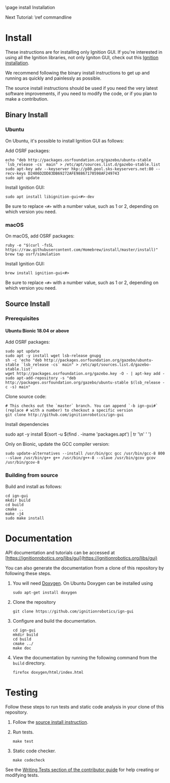 \page install Installation

Next Tutorial: \ref commandline

# Install

These instructions are for installing only Ignition GUI. If you're interested
in using all the Ignition libraries, not only Igniton GUI, check out this
[Ignition installation](https://ignitionrobotics.org/docs/latest/install).

We recommend following the binary install instructions to get up and running as
quickly and painlessly as possible.

The source install instructions should be used if you need the very latest
software improvements, if you need to modify the code, or if you plan to make a
contribution.

## Binary Install

### Ubuntu

On Ubuntu, it's possible to install Ignition GUI as follows:

Add OSRF packages:

    echo "deb http://packages.osrfoundation.org/gazebo/ubuntu-stable `lsb_release -cs` main" > /etc/apt/sources.list.d/gazebo-stable.list
    sudo apt-key adv --keyserver hkp://p80.pool.sks-keyservers.net:80 --recv-keys D2486D2DD83DB69272AFE98867170598AF249743
    sudo apt update

Install Ignition GUI:

    sudo apt install libignition-gui<#>-dev

Be sure to replace `<#>` with a number value, such as 1 or 2, depending on
which version you need.

### macOS

On macOS, add OSRF packages:

    ruby -e "$(curl -fsSL https://raw.githubusercontent.com/Homebrew/install/master/install)"
    brew tap osrf/simulation

Install Ignition GUI:

    brew install ignition-gui<#>

Be sure to replace `<#>` with a number value, such as 1 or 2, depending on
which version you need.

## Source Install

### Prerequisites

#### Ubuntu Bionic 18.04 or above

Add OSRF packages:

    sudo apt update
    sudo apt -y install wget lsb-release gnupg
    sh -c 'echo "deb http://packages.osrfoundation.org/gazebo/ubuntu-stable `lsb_release -cs` main" > /etc/apt/sources.list.d/gazebo-stable.list'
    wget http://packages.osrfoundation.org/gazebo.key -O - | apt-key add -
    sudo apt-add-repository -s "deb http://packages.osrfoundation.org/gazebo/ubuntu-stable $(lsb_release -c -s) main"

Clone source code:

    # This checks out the `master` branch. You can append `-b ign-gui#` (replace # with a number) to checkout a specific version
    git clone http://github.com/ignitionrobotics/ign-gui

Install dependencies

   sudo apt -y install $(sort -u $(find . -iname 'packages.apt') | tr '\n' ' ')

Only on Bionic, update the GCC compiler version:

    sudo update-alternatives --install /usr/bin/gcc gcc /usr/bin/gcc-8 800 --slave /usr/bin/g++ g++ /usr/bin/g++-8 --slave /usr/bin/gcov gcov /usr/bin/gcov-8


### Building from source

Build and install as follows:

    cd ign-gui
    mkdir build
    cd build
    cmake ..
    make -j4
    sudo make install

# Documentation

API documentation and tutorials can be accessed at
[https://ignitionrobotics.org/libs/gui](https://ignitionrobotics.org/libs/gui)

You can also generate the documentation from a clone of this repository by following these steps.

1. You will need [Doxygen](http://www.doxygen.org/). On Ubuntu Doxygen can be installed using

    ```
    sudo apt-get install doxygen
    ```

2. Clone the repository

    ```
    git clone https://github.com/ignitionrobotics/ign-gui
    ```

3. Configure and build the documentation.

    ```
    cd ign-gui
    mkdir build
    cd build
    cmake ../
    make doc
    ```

4. View the documentation by running the following command from the `build` directory.

    ```
    firefox doxygen/html/index.html
    ```

# Testing

Follow these steps to run tests and static code analysis in your clone of this repository.

1. Follow the [source install instruction](#source-install).

2. Run tests.

    ```
    make test
    ```

3. Static code checker.

    ```
    make codecheck
    ```

See the [Writing Tests section of the contributor guide](https://ignitionrobotics.org/docs/all/contributing#writing-tests) for help creating or modifying tests.


